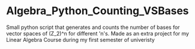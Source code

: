 # Algebra_Python_Counting_VSBases
Small python script that generates and counts the number of bases for vector spaces of (Z_2)^n for different 'n's. Made as an extra project for my Linear Algebra Course during my first semester of univeristy
